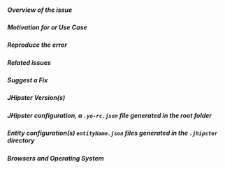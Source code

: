 <!--
> Please follow the issue template below for bug reports and queries.
> Bug reports or queries opened without any of these info will be **closed** without any explanation.
> For feature requests, label the title with [FEATURE] and explain your use case and ideas clearly below, you can remove sections which are not relevant.
> For bug reports your `.yo-rc.json` file is mandatory else we will close the issue.
> To provide information, you can use: yo jhipster:info
-->

##### **Overview of the issue**

<!-- explain the issue or feature request, if an error is being thrown a stack trace helps -->

##### **Motivation for or Use Case**

<!-- explain why this is a bug for you -->

##### **Reproduce the error**

<!-- an unambiguous set of steps to reproduce the error. If you have a JavaScript error, maybe you can provide a live example with
  [JSFiddle](http://jsfiddle.net/)? -->

##### **Related issues**

<!-- has a similar issue been reported before? -->

##### **Suggest a Fix**

<!-- if you can't fix the bug yourself, perhaps you can point to what might be
  causing the problem (line of code or commit) -->

##### **JHipster Version(s)**

<!-- to provide all information we need, you can use: yo jhipster:info -->
<!-- which version of Jhipster are you using, is it a regression? -->

##### **JHipster configuration, a `.yo-rc.json` file generated in the root folder**

<!-- This is mandatory for bug reports. This will help us to replicate the scenario, you can remove the rememberMe key. -->

##### **Entity configuration(s) `entityName.json` files generated in the `.jhipster` directory**

<!-- - if the error is during an entity creation or associated with a specific entity. If you are using JDL share that as well -->

##### **Browsers and Operating System**

<!-- What OS are you on? is this a problem with all browsers or only IE8? -->
